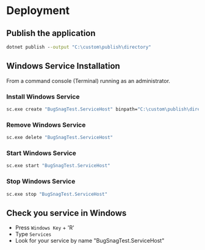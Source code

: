 # Deployment

## Publish the application

```cmd
dotnet publish --output "C:\custom\publish\directory"
```

## Windows Service Installation

From a command console (Terminal) running as an administrator.

### Install Windows Service

```cmd
sc.exe create "BugSnagTest.ServiceHost" binpath="C:\custom\publish\directory\BugSnagTest.ServiceHost.exe"
```

### Remove Windows Service

```cmd
sc.exe delete "BugSnagTest.ServiceHost"
```

### Start Windows Service

```cmd
sc.exe start "BugSnagTest.ServiceHost"
```

### Stop Windows Service

```cmd
sc.exe stop "BugSnagTest.ServiceHost"
```

## Check you service in Windows

- Press `Windows Key` + 'R'
- Type `Services`
- Look for your service by name "BugSnagTest.ServiceHost"